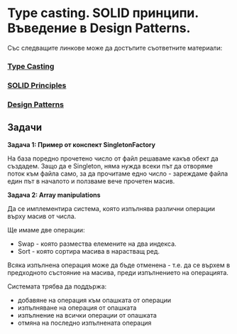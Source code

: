 # Type casting. SOLID принципи. Въведение в Design Patterns.

Със следващите линкове може да достъпите съответните материали:

### [Type Casting](./Type%20Casting)

### [SOLID Principles](./SOLID%20Principles)

### [Design Patterns](./Design%20Patterns)

## Задачи

**Задача 1: Пример от конспект SingletonFactory**

На база поредно прочетено число от файл решаваме какъв обект да създадем. Защо да е Singleton, няма нужда всеки път да отворяме поток към файла само, за да прочитаме едно число - зареждаме файла един път в началото и ползваме вече прочетен масив.

**Задача 2: Array manipulations**

Да се имплементира система, която изпълнява различни операции върху масив от числа.

Ще имаме две операции:
- Swap - която размества елемените на два индекса.
- Sort - която сортира масива в нарастващ ред.

Всяка изпълнена операция може да бъде отменена - т.е. да се върхем в предходното състояние на масива,
преди изпълнението на операцията.

Системата трябва да поддържа:
- добавяне на операция към опашката от операции
- изпълняване на операция от опашката
- изпълнение на всички операции от опашката
- отмяна на последно изпълнената операция

